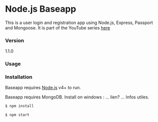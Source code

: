 # Node.js Baseapp

This is a user login and registration app using Node.js, Express, Passport and Mongoose. It is part of the YouTube series [here](https://www.youtube.com/watch?v=Z1ktxiqyiLA)

### Version
1.1.0

### Usage


### Installation

Baseapp requires [Node.js](https://nodejs.org/) v4+ to run.

Baseapp requires MongoDB.
Install on windows :
    ... lien?
    ... Infos utiles.

```sh
$ npm install
```

```sh
$ npm start
```